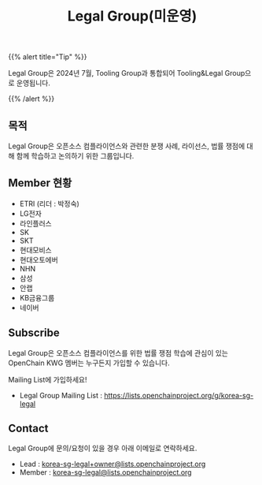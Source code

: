 ﻿---
title: "Legal Group(미운영)"
weight: 100
type: docs
description: Legal Group은 오픈소스 컴플라이언스와 관련된 분쟁 사례, 라이선스, 법률 쟁점에 대해 함께 학습하고 논의하기 위한 그룹입니다.
---

{{% alert title="Tip" %}}

Legal Group은 2024년 7월, Tooling Group과 통합되어 Tooling&Legal Group으로 운영됩니다.

{{% /alert %}}

## 목적

Legal Group은 오픈소스 컴플라이언스와 관련한 분쟁 사례, 라이선스, 법률 쟁점에 대해 함께 학습하고 논의하기 위한 그룹입니다.  

## Member 현황

* ETRI (리더 : 박정숙)
* LG전자
* 라인플러스
* SK
* SKT
* 현대모비스
* 현대오토에버
* NHN
* 삼성
* 안랩
* KB금융그룹
* 네이버

## Subscribe

Legal Group은 오픈소스 컴플라이언스를 위한 법률 쟁점 학습에 관심이 있는 OpenChain KWG 멤버는 누구든지 가입할 수 있습니다. 

Mailing List에 가입하세요!

* Legal Group Mailing List : https://lists.openchainproject.org/g/korea-sg-legal

## Contact

Legal Group에 문의/요청이 있을 경우 아래 이메일로 연락하세요. 

* Lead : korea-sg-legal+owner@lists.openchainproject.org
* Member : korea-sg-legal@lists.openchainproject.org


